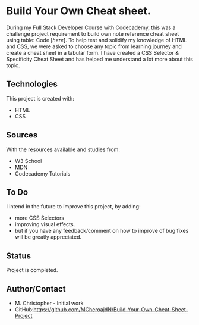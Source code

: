 # Build Your Own Cheat sheet.
During my Full Stack Developer Course with Codecademy, this was a challenge project requirement to build own note reference cheat sheet using table: Code [_here_].
To help test and solidify my knowledge of HTML and CSS, we were asked to choose any topic from learning journey and create a cheat sheet in a tabular form. I have created a CSS Selector & Specificity Cheat Sheet and has helped me understand a lot more about this topic.


## Technologies
This project is created with:
* HTML
* CSS

## Sources
With the resources available and studies from:
* W3 School
* MDN
* Codecademy Tutorials

## To Do
I intend in the future to improve this project, by adding:
* more CSS Selectors
* improving visual effects.
* but if you have any feedback/comment on how to improve of bug fixes will be greatly appreciated.

## Status
Project is completed.

## Author/Contact
* M. Christopher - Initial work
* GitHub:https://github.com/MCheroajdN/Build-Your-Own-Cheat-Sheet-Project
